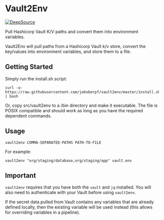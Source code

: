 
# Vault2Env

[![DeepSource](https://deepsource.io/gh/jakoberpf/vault2env.svg/?label=active+issues&show_trend=true&token=rZ6clPV-etzCRzxDr8z7NWWn)](https://deepsource.io/gh/jakoberpf/vault2env/?ref=repository-badge)

Pull Hashicorp Vault K/V paths and convert them into environment variables.

Vault2Env will pull paths from a Hashicorp Vault k/v store, convert the key/values into environment variables, and store them to a file.

## Getting Started

Simply run the install.sh script:

```
curl -o- https://raw.githubusercontent.com/jakoberpf/vault2env/master/install.sh | bash
```

Or, copy src/vault2env to a /bin directory and make it executable. The file is POSIX compatible and should work as long as you have the required dependent commands.

## Usage

```
vault2env COMMA-SEPARATED-PATHS PATH-TO-FILE
```

For example:

```
vault2env "org/staging/database,org/staging/app" vault.env
```

## Important

`vault2env` requires that you have both the `vault` and `jq` installed. You will also need to authenticate with your Vault before using `vault2env`.

If the secret data pulled from Vault contains any variables that are already defined locally, then the existing variable will be used instead (this allows for overriding variables in a pipeline).
